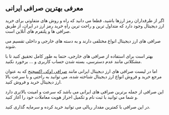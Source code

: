 

## معرفی بهترین صرافی ایرانی

اگر از طرفداران رمز ارزها باشید، قطعا می دانید که راه و روش های متفاوتی برای خرید ارز دیجیتال وجود دارد که متداول ترین و راحت ترین راهِ خرید رمز ارز در ایران، از طریق صرافی ها و پلتفرم های آنلاین است.

صرافی های ارز دیجیتال انواع مختلفی دارند و به دسته های خارجی و داخلی تقسیم می شوند.

بهتر است برای استفاده از صرافی های خارجی، حتما به طور کامل تحقیق کنید تا با مشکلاتی مانند عدم دسترسی، بسته شدن حساب کاربری و … برخورد نکنید.

اما در لیست صرافی های ارز دیجیتال ایرانی مانند [صرافی اوکی اکسچنج](https://ok-ex.io/) که به عنوان مرجع خرید و فروش انواع ارز دیجیتال شناخته شده، می توانید به راحتی و با سرعت بالا ارز دیجیتال خرید و فروش کنید.

این صرافی از جمله برترین صرافی های ایرانی می باشد که سرعت و امینت بالاتری دارد و شما می توانید با ثبت نام و تکمیل احراز هویت معاملات خود را آغاز کنید.

در این صرافی با کمترین مقدار ریالی می توانید خرید کرده و سرمایه گذاری کنید.
